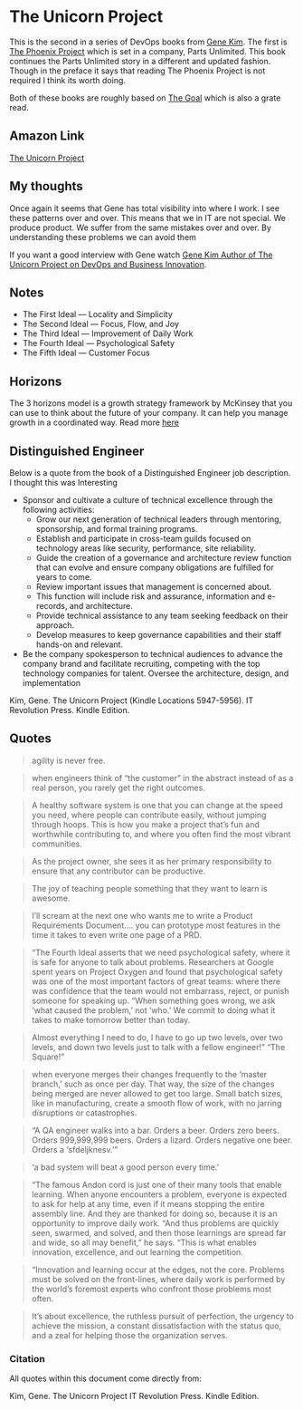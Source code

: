 # The Unicorn Project

This is the second in a series of DevOps books from [Gene Kim](https://www.amazon.com/Gene-Kim/e/B00AERCJ9E?ref=dbs_t_r_fta_b00aercj9e).
The first is [The Phoenix Project](the_phonenix_project.md) which is set in a company, Parts Unlimited.
This book continues the Parts Unlimited story in a different and updated fashion.  Though in the preface it says that
reading The Phoenix Project is not required I think its worth doing.

Both of these books are roughly based on [The Goal](the_goal.md) which is also a grate read.

## Amazon Link

[The Unicorn Project](https://www.amazon.com/gp/product/B07QT9QR41/ref=dbs_a_def_rwt_bibl_vppi_i2)

## My thoughts

Once again it seems that Gene has total visibility into where I work.   I see these patterns over and over.
This means that we in IT are not special.  We produce product.  We suffer from the same mistakes over and over.
By understanding these problems we can avoid them

If you want a good interview with Gene watch [Gene Kim Author of The Unicorn Project on DevOps and Business Innovation](https://www.youtube.com/watch?v=__7d3rnPNqY).

## Notes

- The First Ideal — Locality and Simplicity  
- The Second Ideal — Focus, Flow, and Joy
- The Third Ideal — Improvement of Daily Work
- The Fourth Ideal — Psychological Safety
- The Fifth Ideal — Customer Focus

## Horizons

The 3 horizons model is a growth strategy framework by McKinsey that you can use to think about the future of your company. It can help you manage growth in a coordinated way.  Read more [here](https://www.boardofinnovation.com/blog/what-is-the-3-horizons-model-how-can-you-use-it/)


## Distinguished Engineer

Below is a quote from the book of a Distinguished Engineer job description.  I thought this was Interesting

- Sponsor and cultivate a culture of technical excellence through the following activities:
  - Grow our next generation of technical leaders through mentoring, sponsorship, and formal training programs.
  - Establish and participate in cross-team guilds focused on technology areas like security, performance, site reliability.
  - Guide the creation of a governance and architecture review function that can evolve and ensure company obligations are fulfilled for years to come.
  - Review important issues that management is concerned about.
  - This function will include risk and assurance, information and e-records, and architecture.
  - Provide technical assistance to any team seeking feedback on their approach.
  - Develop measures to keep governance capabilities and their staff hands-on and relevant.
- Be the company spokesperson to technical audiences to advance the company brand and facilitate recruiting, competing with the top technology companies for talent. Oversee the architecture, design, and implementation

Kim, Gene. The Unicorn Project (Kindle Locations 5947-5956). IT Revolution Press. Kindle Edition. 

## Quotes

> agility is never free.

> when engineers think of “the customer” in the abstract instead of as a real person, you rarely get the right outcomes.

> A healthy software system is one that you can change at the speed you need, where people can contribute easily, without jumping through hoops. This is how you make a project that’s fun and worthwhile contributing to, and where you often find the most vibrant communities.

> As the project owner, she sees it as her primary responsibility to ensure that any contributor can be productive.

> The joy of teaching people something that they want to learn is awesome.

> I’ll scream at the next one who wants me to write a Product Requirements Document....  you can prototype most features in the time it takes to even write one page of a PRD.
 
> “The Fourth Ideal asserts that we need psychological safety, where it is safe for anyone to talk about problems. Researchers at Google spent years on Project Oxygen and found that psychological safety was one of the most important factors of great teams: where there was confidence that the team would not embarrass, reject, or punish someone for speaking up. “When something goes wrong, we ask ‘what caused the problem,’ not ‘who.’ We commit to doing what it takes to make tomorrow better than today.

> Almost everything I need to do, I have to go up two levels, over two levels, and down two levels just to talk with a fellow engineer!” “The Square!”

> when everyone merges their changes frequently to the ‘master branch,’ such as once per day. That way, the size of the changes being merged are never allowed to get too large. Small batch sizes, like in manufacturing, create a smooth flow of work, with no jarring disruptions or catastrophes.

> “A QA engineer walks into a bar. Orders a beer. Orders zero beers. Orders 999,999,999 beers. Orders a lizard. Orders negative one beer. Orders a ‘sfdeljknesv.’”

> ‘a bad system will beat a good person every time.’

> “The famous Andon cord is just one of their many tools that enable learning. When anyone encounters a problem, everyone is expected to ask for help at any time, even if it means stopping the entire assembly line. And they are thanked for doing so, because it is an opportunity to improve daily work. “And thus problems are quickly seen, swarmed, and solved, and then those learnings are spread far and wide, so all may benefit,” he says. “This is what enables innovation, excellence, and out learning the competition.

> “Innovation and learning occur at the edges, not the core. Problems must be solved on the front-lines, where daily work is performed by the world’s foremost experts who confront those problems most often.

> It’s about excellence, the ruthless pursuit of perfection, the urgency to achieve the mission, a constant dissatisfaction with the status quo, and a zeal for helping those the organization serves.


### Citation

All quotes within this document come directly from: 

Kim, Gene. The Unicorn Project IT Revolution Press. Kindle Edition. 
